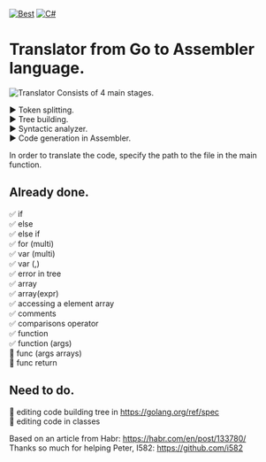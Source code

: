[![Best](https://img.shields.io/badge/The%20best%20TRANSLATOR-GO-blue)](https://github.com/VasilevMaxim/TranslatorGo)
[![C#](https://img.shields.io/badge/Code%20Style-C%23-blueviolet)](https://docs.microsoft.com/en-us/dotnet/standard/design-guidelines/index?redirectedfrom=MSDN)
# Translator from Go to Assembler language.   


![Translator](https://sun9-37.userapi.com/c858032/v858032731/1890f7/F0RMRY0Npr4.jpg "GO")
Consists of 4 main stages.    

:arrow_forward: Token splitting.   
:arrow_forward: Tree building.    
:arrow_forward: Syntactic analyzer.   
:arrow_forward: Code generation in Assembler.   

In order to translate the code, specify the path to the file in the main function.

## Already done.
:white_check_mark: if   
:white_check_mark: else   
:white_check_mark: else if    
:white_check_mark: for (multi)    
:white_check_mark: var (multi)         
:white_check_mark: var (,)     
:white_check_mark: error in tree    
:white_check_mark: array    
:white_check_mark: array(expr)     
:white_check_mark: accessing a element array     
:white_check_mark: comments       
:white_check_mark: comparisons operator      
:white_check_mark: function       
:white_check_mark: function (args)      
:black_square_button: func (args arrays)       
:black_square_button: func return     

## Need to do.

:black_square_button: editing code building tree in https://golang.org/ref/spec           
:black_square_button: editing code in classes           

Based on an article from Habr: https://habr.com/en/post/133780/     
Thanks so much for helping Peter, I582: https://github.com/i582
